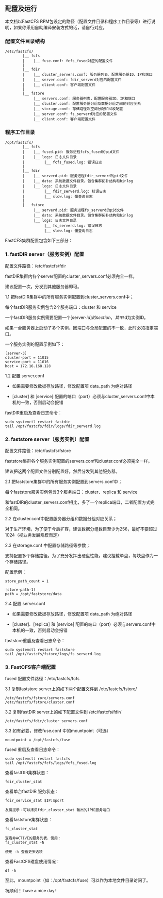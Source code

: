 
## 配置及运行

本文档以FastCFS RPM包设定的路径（配置文件目录和程序工作目录等）进行说明，如果你采用自助编译安装方式的话，请自行对应。


### 配置文件目录结构

```
/etc/fastcfs/
        |__ fcfs
        |    |__ fuse.conf: fcfs_fused对应的配置文件
        |
        |__ fdir
        |    |__ cluster_servers.conf: 服务器列表，配置服务器ID、IP和端口
        |    |__ server.conf: fdir_serverd对应的配置文件
        |    |__ client.conf: 客户端配置文件
        |
        |__ fstore
             |__ servers.conf: 服务器列表，配置服务器ID、IP和端口
             |__ cluster.conf: 配置服务器分组及数据分组之间的对应关系
             |__ storage.conf: 存储路径及空间分配和回收配置
             |__ server.conf: fs_serverd对应的配置文件
             |__ client.conf: 客户端配置文件
```


### 程序工作目录

```
/opt/fastcfs/
        |__ fcfs
        |    |__ fused.pid: 服务进程fcfs_fused的pid文件
        |    |__ logs: 日志文件目录
        |         |__ fcfs_fused.log: 错误日志
        |
        |__ fdir
        |    |__ serverd.pid: 服务进程fdir_serverd的pid文件
        |    |__ data: 系统数据文件目录，包含集群拓扑结构和binlog
        |    |__ logs: 日志文件目录
        |         |__ fdir_serverd.log: 错误日志
        |         |__ slow.log: 慢查询日志
        |
        |__ fstore
             |__ serverd.pid: 服务进程fs_serverd的pid文件
             |__ data: 系统数据文件目录，包含集群拓扑结构和binlog
             |__ logs: 日志文件目录
                  |__ fs_serverd.log: 错误日志
                  |__ slow.log: 慢查询日志
```

FastCFS集群配置包含如下三部分：

### 1. fastDIR server（服务实例）配置

配置文件路径：/etc/fastcfs/fdir

fastDIR集群内各个server配置的cluster_servers.conf必须完全一样。

建议配置一次，分发到其他服务器即可。

1.1 把fastDIR集群中的所有服务实例配置到cluster_servers.conf中；

  每个fastDIR服务实例包含2个服务端口：cluster 和 service

  一个fastDIR服务实例需要配置一个[server-$id]的section，其中$id为实例ID。

  如果一台服务器上启动了多个实例，因端口与全局配置的不一致，此时必须指定端口。

  一个服务实例的配置示例如下：

```
[server-3]
cluster-port = 11015
service-port = 11016
host = 172.16.168.128
```

1.2 配置 server.conf

  * 如果需要修改数据存放路径，修改配置项 data_path 为绝对路径

  * [cluster] 和 [service] 配置的端口（port）必须与cluster_servers.conf中本机的一致，否则启动会报错

  fastDIR重启及查看日志命令：
```
sudo systemctl restart fastdir
tail /opt/fastcfs/fdir/logs/fdir_serverd.log
```

### 2. faststore server（服务实例）配置

配置文件路径：/etc/fastcfs/fstore

faststore集群各个服务实例配置的servers.conf和cluster.conf必须完全一样。

建议把这两个配置文件分别配置好，然后分发到其他服务器。

2.1 把faststore集群中的所有服务实例配置到servers.conf中；

  每个faststore服务实例包含3个服务端口：cluster、replica 和 service

  和fastDIR的cluster_servers.conf相比，多了一个replica端口，二者配置方式完全相同。

2.2 在cluster.conf中配置服务器分组和数据分组对应关系；

 对于生产环境，为了便于今后扩容，建议数据分组数目至少为256，最好不要超过1024（视业务发展规模而定）

2.3 在storage.conf 中配置存储路径等参数；

   支持配置多个存储路径。为了充分发挥出硬盘性能，建议挂载单盘，每块盘作为一个存储路径。

配置示例：
```
store_path_count = 1

[store-path-1]
path = /opt/faststore/data
```


2.4 配置 server.conf

  * 如果需要修改数据存放路径，修改配置项 data_path 为绝对路径

  * [cluster]、[replica] 和 [service] 配置的端口（port）必须与servers.conf中本机的一致，否则启动会报错

  faststore重启及查看日志命令：
```
sudo systemctl restart faststore
tail /opt/fastcfs/fstore/logs/fs_serverd.log
```

### 3. FastCFS客户端配置

fused 配置文件路径：/etc/fastcfs/fcfs

3.1 复制faststore server上的如下两个配置文件到 /etc/fastcfs/fstore/
```
/etc/fastcfs/fstore/servers.conf
/etc/fastcfs/fstore/cluster.conf
```

3.2 复制fastDIR server上的如下配置文件到 /etc/fastcfs/fdir/
```
/etc/fastcfs/fdir/cluster_servers.conf
```

3.3 如有必要，修改fuse.conf 中的mountpoint（可选）
```
mountpoint = /opt/fastcfs/fuse
```

  fused 重启及查看日志命令：
```
sudo systemctl restart fastcfs
tail /opt/fastcfs/fcfs/logs/fcfs_fused.log
```

  查看fastDIR集群状态：
```
fdir_cluster_stat
```

  查看单台fastDIR 服务状态：
```
fdir_service_stat $IP:$port

友情提示：可以拷贝fdir_cluster_stat 输出的IP和服务端口
```

  查看faststore集群状态：
```
fs_cluster_stat

查看非ACTIVE的服务列表，使用：
fs_cluster_stat -N

使用 -h 查看更多选项

```

 查看FastCFS磁盘使用情况：
```
df -h
```
至此，mountpoint（如：/opt/fastcfs/fuse）可以作为本地文件目录访问了。

祝顺利！ have a nice day!
